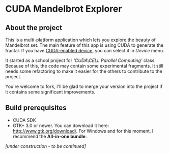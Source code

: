 # CUDA Mandelbrot Explorer #

## About the project ##
This is a multi-platform application which lets you explore the beauty of Mandelbrot set. The main feature of this app is using CUDA to generate the fractal. If you have [CUDA-enabled device](https://developer.nvidia.com/cuda-gpus), you can select it in *Device* menu.

It started as a school project for *'CUDA\CELL Parallel Computing'* class. Because of this, the code may contain some experimental fragments. It still needs some refactoring to make it easier for the others to contribute to the project.

You're welcome to fork, I'll be glad to merge your version into the project if it contains some significant improvements.

## Build prerequisites ##
* CUDA SDK
* GTK+ 3.0 or newer. You can download it here: http://www.gtk.org/download/. For Windows and for this moment, I recommend the **All-in-one bundle**.

*[under construction - to be continued]*